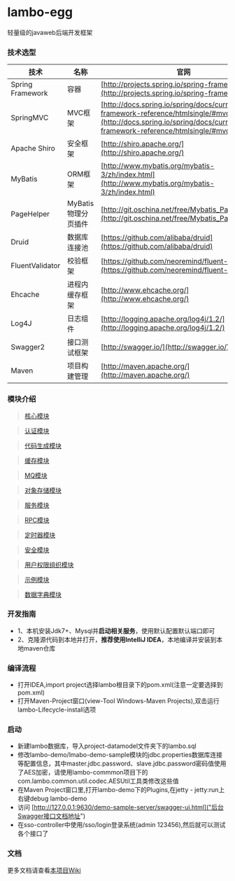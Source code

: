 # lambo-egg
轻量级的javaweb后端开发框架

### 技术选型

技术 | 名称 | 官网
----|------|----
Spring Framework | 容器  | [http://projects.spring.io/spring-framework/](http://projects.spring.io/spring-framework/)
SpringMVC | MVC框架  | [http://docs.spring.io/spring/docs/current/spring-framework-reference/htmlsingle/#mvc](http://docs.spring.io/spring/docs/current/spring-framework-reference/htmlsingle/#mvc)
Apache Shiro | 安全框架  | [http://shiro.apache.org/](http://shiro.apache.org/)
MyBatis | ORM框架  | [http://www.mybatis.org/mybatis-3/zh/index.html](http://www.mybatis.org/mybatis-3/zh/index.html)
PageHelper | MyBatis物理分页插件  | [http://git.oschina.net/free/Mybatis_PageHelper](http://git.oschina.net/free/Mybatis_PageHelper)
Druid | 数据库连接池  | [https://github.com/alibaba/druid](https://github.com/alibaba/druid)
FluentValidator | 校验框架  | [https://github.com/neoremind/fluent-validator](https://github.com/neoremind/fluent-validator)
Ehcache | 进程内缓存框架  | [http://www.ehcache.org/](http://www.ehcache.org/)
Log4J | 日志组件  | [http://logging.apache.org/log4j/1.2/](http://logging.apache.org/log4j/1.2/)
Swagger2 | 接口测试框架  | [http://swagger.io/](http://swagger.io/)
Maven | 项目构建管理  | [http://maven.apache.org/](http://maven.apache.org/)

### 模块介绍

> [核心模块](lambo-plantform/lambo-common)

> [认证模块](lambo-plantform/lambo-auth)

> [代码生成模块](lambo-plantform/lambo-code)

> [缓存模块](lambo-plantform/lambo-cache)

> [MQ模块](lambo-plantform/lambo-mq)

> [对象存储模块](lambo-plantform/lambo-oss)

> [服务模块](lambo-plantform/lambo-rest)

> [RPC模块](lambo-plantform/lambo-rpc)

> [定时器模块](lambo-plantform/lambo-schedule)

> [安全模块](lambo-plantform/lambo-security)

> [用户权限组织模块](lambo-plantform/lambo-upms)

> [示例模块](lambo-plantform/lambo-demo)

> [数据字典模块](lambo-plantform/lambo-dict)

### 开发指南
- 1、本机安装Jdk7+、Mysql并**启动相关服务**，使用默认配置默认端口即可
- 2、克隆源代码到本地并打开，**推荐使用IntelliJ IDEA**，本地编译并安装到本地maven仓库

### 编译流程
- 打开IDEA,import project选择lambo根目录下的pom.xml(注意一定要选择到pom.xml)
- 打开Maven-Project窗口(view-Tool Windows-Maven Projects),双击运行lambo-Lifecycle-install选项

### 启动
- 新建lambo数据库，导入project-datamodel文件夹下的lambo.sql
- 修改lambo-demo/lmabo-demo-sample模块的jdbc.properties数据库连接等配置信息，其中master.jdbc.password、slave.jdbc.password密码值使用了AES加密，请使用lambo-commmon项目下的com.lambo.common.util.codec.AESUtil工具类修改这些值
- 在Maven Project窗口里,打开lambo-demo下的Plugins,在jetty - jetty:run上右键debug lambo-demo
- 访问 [http://127.0.0.1:9630/demo-sample-server/swagger-ui.html]("后台Swagger接口文档地址")
- 在sso-controller中使用/sso/login登录系统(admin 123456),然后就可以测试各个接口了

### 文档

更多文档请查看[本项目Wiki](https://github.com/btmagm/lambo-egg-backend/wiki)

